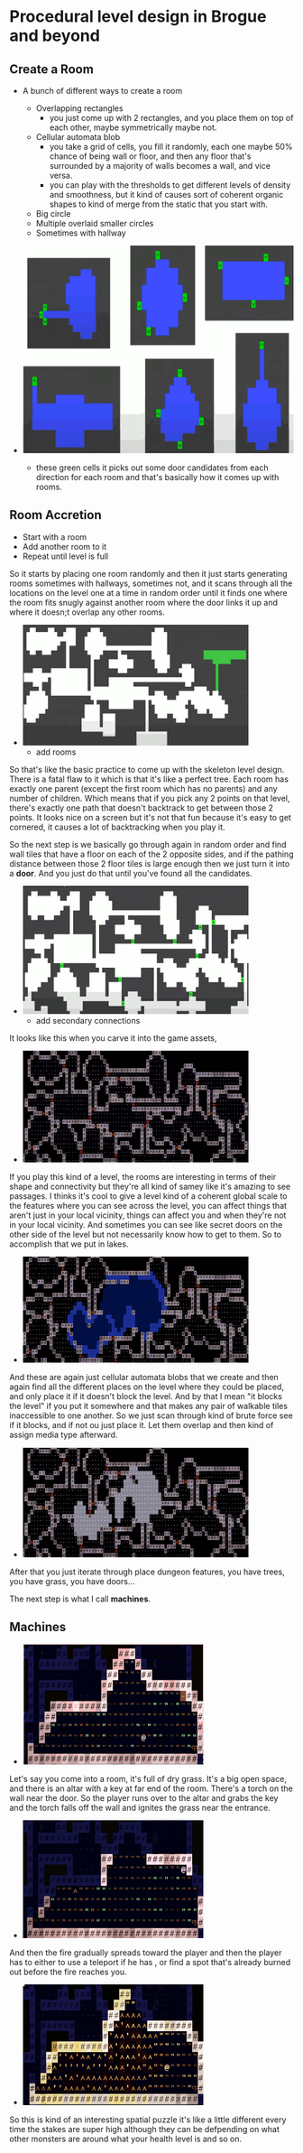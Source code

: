 
# Procedural level design in Brogue and beyond

## Create a Room

- A bunch of different ways to create a room
    - Overlapping rectangles
        - you just come up with 2 rectangles, and you place them on top of each other, maybe symmetrically maybe not.
    - Cellular automata blob
        - you take a grid of cells, you fill it randomly, each one maybe 50% chance of being wall or floor, and then any floor that's surrounded by a majority of walls becomes a wall, and vice versa.
        - you can play with the thresholds to get different levels of density and smoothness, but it kind of causes sort of coherent organic shapes to kind of merge from the static that you start with.
    - Big circle
    - Multiple overlaid smaller circles
    - Sometimes with hallway

- ![](../imgs/pcg_brogue_1.png)
    - these green cells it picks out some door candidates from each direction for each room and that's basically how it comes up with rooms. 


## Room Accretion

- Start with a room
- Add another room to it
- Repeat until level is full

So it starts by placing one room randomly and then it just starts generating rooms sometimes with hallways, sometimes not,  and it scans through all the locations on the level one at a time in random order until it finds one where the room fits snugly against another room where the door links it up and where it doesn;t overlap any other rooms.

- ![](../imgs/pcg_brogue_2.png)
    - add rooms

So that's like the basic practice to come up with the skeleton level design. There is a fatal flaw to it which is that it's like a perfect tree. Each room has exactly one parent (except the first room which has no parents) and any number of children. Which means that if you pick any 2 points on that level, there's exactly one path that doesn't backtrack to get between those 2 points. It looks nice on a screen but it's  not that fun because it's easy to get cornered, it causes a lot of backtracking when you play it.

So the next step is we basically go through again in random order and find wall tiles that have a floor on each of the 2 opposite sides, and if the pathing distance between those 2 floor tiles is large enough then we just turn it into a **door**.  And you just do that until you've found all the candidates.

- ![](../imgs/pcg_brogue_3.png)
    - add secondary connections

It looks like this when you carve it into the game assets, 

- ![](../imgs/pcg_brogue_4.png)

If you play this kind of a level, the rooms are interesting in terms of their shape and connectivity but they're all kind of samey like it's amazing to see passages. I thinks it's cool to give a level kind of a coherent global scale to the features where you can see across the level, you can affect things that aren't just in your local vicinity, things can affect you and when they're not in your local vicinity. And sometimes you can see like secret doors on the other side of the level but not necessarily know how to get to them. So to accomplish that we put in lakes.

- ![](../imgs/pcg_brogue_5.png)

And these are again just cellular automata blobs that we create and then again find all the different places on the level where they could be placed, and only place it if it doesn't block the level. And by that I mean "it blocks the level" if you put it somewhere and that makes any pair of walkable tiles inaccessible to one another. So we just scan through kind of brute force see if it blocks, and if not ou just place it. Let them overlap and then kind of assign media type afterward.

- ![](../imgs/pcg_brogue_6.png)

After that you just iterate through place dungeon features, you have trees, you have grass, you have doors... 

The next step is what I call **machines**.

## Machines

- ![](../imgs/pcg_brogue_7.png)

Let's say you come into a room, it's full of dry grass. It's a big open space, and there is an altar with a key at far end of the room. There's a torch on the wall near the door. So the player runs over to the altar and grabs the key and the torch falls off the wall and ignites the grass near the entrance.

- ![](../imgs/pcg_brogue_8.png)

And then the fire gradually spreads toward the player and then the player has to either to use a teleport if he has , or find a spot that's already burned out before the fire reaches you. 

- ![](../imgs/pcg_brogue_9.png)

So this is kind of an interesting spatial puzzle it's like a little different every time the stakes are super high although they can be defpending on what other monsters are around what your health level is and so on.





